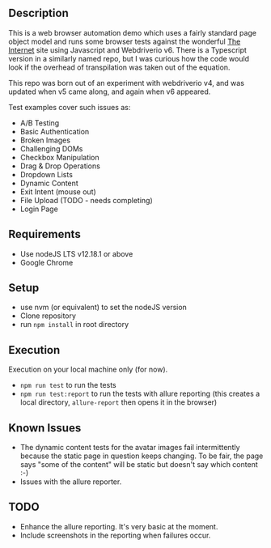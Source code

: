## Description

This is a web browser automation demo which uses a fairly standard page object model and runs some browser tests
against the wonderful [The Internet](https://the-internet.herokuapp.com/) site using Javascript and Webdriverio v6. 
There is a Typescript version in a similarly named repo, but I was curious how the code would look if the overhead 
of transpilation was taken out of the equation.

This repo was born out of an experiment with webdriverio v4, and was updated when v5 came along, and again when v6 
appeared.

Test examples cover such issues as:
* A/B Testing
* Basic Authentication
* Broken Images
* Challenging DOMs
* Checkbox Manipulation
* Drag & Drop Operations
* Dropdown Lists
* Dynamic Content
* Exit Intent (mouse out) 
* File Upload (TODO - needs completing)
* Login Page


## Requirements
* Use nodeJS LTS v12.18.1 or above
* Google Chrome

## Setup
* use nvm (or equivalent) to set the nodeJS version
* Clone repository
* run `npm install` in root directory

## Execution
Execution on your local machine only (for now).
* `npm run test` to run the tests
* `npm run test:report` to run the tests with allure reporting (this creates a local directory, `allure-report` then 
opens it in the browser)

## Known Issues
* The dynamic content tests for the avatar images fail intermittently because the static page in question keeps changing. To be fair, the page says "some of the content" will be static but doesn't say which content :-)
* Issues with the allure reporter. 

## TODO
* Enhance the allure reporting. It's very basic at the moment.
* Include screenshots in the reporting when failures occur.